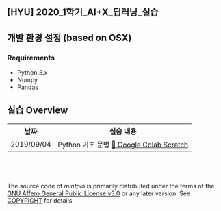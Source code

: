 ## [HYU] 2020_1학기_AI+X_딥러닝_실습

## 개발 환경 설정 (based on OSX)
### Requirements
- Python 3.x
- Numpy
- Pandas

## 실습 Overview
| 날짜   |      실습 내용      |
|----------|:-------------:|
| 2019/09/04 | Python 기초 문법 [:link: Google Colab Scratch](https://colab.research.google.com/drive/1hwNDM58-hSqwGAm0mrbevslI5RZnuzDj) |

&nbsp;
--------

The source code of *mintplo* is primarily distributed under the terms
of the [GNU Affero General Public License v3.0] or any later version. See
[COPYRIGHT] for details.

[GNU Affero General Public License v3.0]: LICENSE
[COPYRIGHT]: COPYRIGHT

